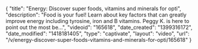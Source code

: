 {
    "title": "Energy: Discover super foods, vitamins and minerals for opti",
    "description": "Food is your fuel! Learn about key factors that can greatly improve energy including tyrosine, iron and B vitamins. Peggy K. is here to point out the most be...",
    "videoid": "165618",
    "date_created": "1399316172",
    "date_modified": "1418181405",
    "type": "captivate",
    "layout": "video",
    "url": "\/v\/energy-discover-super-foods-vitamins-and-minerals-for-opti\/165618"
}